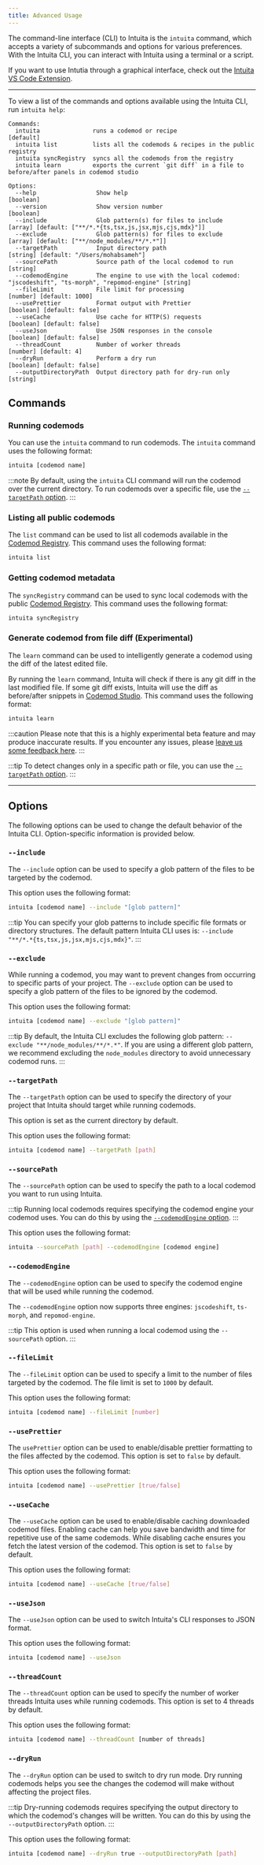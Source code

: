 ```yaml
---
title: Advanced Usage
---
```


The command-line interface (CLI) to Intuita is the `intuita` command, which accepts a variety of subcommands and options for various preferences. With the Intuita CLI, you can interact with Intuita using a terminal or a script.

If you want to use Intutia through a graphical interface, check out the [Intuita VS Code Extension](/docs/vs-code-extension/quickstart).

---

To view a list of the commands and options available using the Intuita CLI, run `intuita help`:

```
Commands:
  intuita               runs a codemod or recipe                       [default]
  intuita list          lists all the codemods & recipes in the public registry
  intuita syncRegistry  syncs all the codemods from the registry
  intuita learn         exports the current `git diff` in a file to before/after panels in codemod studio

Options:
  --help                 Show help                                   [boolean]
  --version              Show version number                         [boolean]
  --include              Glob pattern(s) for files to include        [array] [default: ["**/*.*{ts,tsx,js,jsx,mjs,cjs,mdx}"]]
  --exclude              Glob pattern(s) for files to exclude        [array] [default: ["**/node_modules/**/*.*"]]
  --targetPath           Input directory path                        [string] [default: "/Users/mohabsameh"]
  --sourcePath           Source path of the local codemod to run     [string]
  --codemodEngine        The engine to use with the local codemod: "jscodeshift", "ts-morph", "repomod-engine" [string]
  --fileLimit            File limit for processing                   [number] [default: 1000]
  --usePrettier          Format output with Prettier                 [boolean] [default: false]
  --useCache             Use cache for HTTP(S) requests              [boolean] [default: false]
  --useJson              Use JSON responses in the console           [boolean] [default: false]
  --threadCount          Number of worker threads                    [number] [default: 4]
  --dryRun               Perform a dry run                           [boolean] [default: false]
  --outputDirectoryPath  Output directory path for dry-run only      [string]
  ```

## Commands

### Running codemods

You can use the `intuita` command to run codemods. The `intuita` command uses the following format:

```bash
intuita [codemod name]
```

:::note
By default, using the `intuita` CLI command will run the codemod over the current directory. To run codemods over a specific file, use the [`--targetPath` option](#--targetpath).
:::

### Listing all public codemods

The `list` command can be used to list all codemods available in the [Codemod Registry](https://github.com/intuita-inc/codemod-registry). This command uses the following format:

```bash
intuita list
```

### Getting codemod metadata

The `syncRegistry` command can be used to sync local codemods with the public [Codemod Registry](https://github.com/intuita-inc/codemod-registry). This command uses the following format:

```bash
intuita syncRegistry
```

### Generate codemod from file diff (Experimental)

The `learn` command can be used to intelligently generate a codemod using the diff of the latest edited file.

By running the `learn` command, Intuita will check if there is any git diff in the last modified file. If some git diff exists, Intuita will use the diff as before/after snippets in [Codemod Studio](https://codemod.studio). This command uses the following format:

```bash
intuita learn
```

:::caution
Please note that this is a highly experimental beta feature and may produce inaccurate results. If you encounter any issues, please [leave us some feedback here](https://feedback.intuita.io/feature-requests-and-bugs).
:::

:::tip
To detect changes only in a specific path or file, you can use the [`--targetPath` option](#--targetpath).
:::

---

## Options

The following options can be used to change the default behavior of the Intuita CLI. Option-specific information is provided below.

### `--include`

The `--include` option can be used to specify a glob pattern of the files to be targeted by the codemod.

This option uses the following format:

```bash
intuita [codemod name] --include "[glob pattern]"
```

:::tip
You can specify your glob patterns to include specific file formats or directory structures. The default pattern Intuita CLI uses is: `--include "**/*.*{ts,tsx,js,jsx,mjs,cjs,mdx}"`.
:::

### `--exclude`

While running a codemod, you may want to prevent changes from occurring to specific parts of your project. The `--exclude` option can be used to specify a glob pattern of the files to be ignored by the codemod.

This option uses the following format:

```bash
intuita [codemod name] --exclude "[glob pattern]"
```

:::tip
By default, the Intuita CLI excludes the following glob pattern: `--exclude "**/node_modules/**/*.*"`. If you are using a different glob pattern, we recommend excluding the `node_modules` directory to avoid unnecessary codemod runs.
:::

### `--targetPath`

The `--targetPath` option can be used to specify the directory of your project that Intuita should target while running codemods.

This option is set as the current directory by default.

This option uses the following format:

```bash
intuita [codemod name] --targetPath [path]
```

### `--sourcePath`

The `--sourcePath` option can be used to specify the path to a local codemod you want to run using Intuita.

:::tip
Running local codemods requires specifying the codemod engine your codemod uses. You can do this by using the [`--codemodEngine` option](#--codemodengine).
:::

This option uses the following format:

```bash
intuita --sourcePath [path] --codemodEngine [codemod engine]
```

### `--codemodEngine`

The `--codemodEngine` option can be used to specify the codemod engine that will be used while running the codemod.

The `--codemodEngine` option now supports three engines: `jscodeshift`, `ts-morph`, and `repomod-engine`.

:::tip
This option is used when running a local codemod using the `--sourcePath` option.
:::

### `--fileLimit`

The `--fileLimit` option can be used to specify a limit to the number of files targeted by the codemod. The file limit is set to `1000` by default.

This option uses the following format:

```bash
intuita [codemod name] --fileLimit [number]
```

### `--usePrettier`

The `usePrettier` option can be used to enable/disable prettier formatting to the files affected by the codemod. This option is set to `false` by default.

This option uses the following format:

```bash
intuita [codemod name] --usePrettier [true/false]
```

### `--useCache`

The `--useCache` option can be used to enable/disable caching downloaded codemod files. Enabling cache can help you save bandwidth and time for repetitive use of the same codemods. While disabling cache ensures you fetch the latest version of the codemod. This option is set to `false` by default.

This option uses the following format:

```bash
intuita [codemod name] --useCache [true/false]
```

### `--useJson`

The `--useJson` option can be used to switch Intuita's CLI responses to JSON format.

This option uses the following format:

```bash
intuita [codemod name] --useJson
```

### `--threadCount`

The `--threadCount` option can be used to specify the number of worker threads Intuita uses while running codemods. This option is set to 4 threads by default.

This option uses the following format:

```bash
intuita [codemod name] --threadCount [number of threads]
```

### `--dryRun`

The `--dryRun` option can be used to switch to dry run mode. Dry running codemods helps you see the changes the codemod will make without affecting the project files.

:::tip
Dry-running codemods requires specifying the output directory to which the codemod's changes will be written. You can do this by using the `--outputDirectoryPath` option.
:::

This option uses the following format:

```bash
intuita [codemod name] --dryRun true --outputDirectoryPath [path]
```

